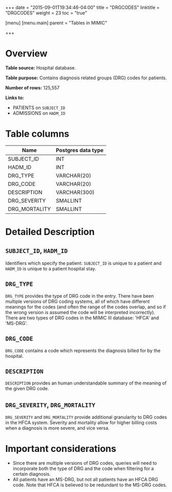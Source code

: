 +++
date = "2015-09-01T19:34:46-04:00"
title = "DRGCODES"
linktitle = "DRGCODES"
weight = 23
toc = "true"

[menu]
  [menu.main]
    parent = "Tables in MIMIC"

+++

# Overview

**Table source:** Hospital database.

**Table purpose:** Contains diagnosis related groups (DRG) codes for patients.

**Number of rows:** 125,557

**Links to:**

* PATIENTS on `SUBJECT_ID`
* ADMISSIONS on `HADM_ID`

# Table columns

Name | Postgres data type 
---- | ---- 
SUBJECT\_ID | INT
HADM\_ID | INT
DRG\_TYPE | VARCHAR(20)
DRG\_CODE | VARCHAR(20)
DESCRIPTION | VARCHAR(300)
DRG\_SEVERITY | SMALLINT
DRG\_MORTALITY | SMALLINT
	
# Detailed Description

## `SUBJECT_ID`, `HADM_ID`

Identifiers which specify the patient: `SUBJECT_ID` is unique to a patient and `HADM_ID` is unique to a patient hospital stay.

## `DRG_TYPE`

`DRG_TYPE` provides the type of DRG code in the entry. There have been multiple versions of DRG coding systems, all of which have different meanings for the codes (and often the range of the codes overlap, and so if the wrong version is assumed the code will be interpreted incorrectly). There are two types of DRG codes in the MIMIC III database: 'HFCA' and 'MS-DRG'. 

## `DRG_CODE`

`DRG_CODE` contains a code which represents the diagnosis billed for by the hospital. 

## `DESCRIPTION`

`DESCRIPTION` provides an human understandable summary of the meaning of the given DRG code.

## `DRG_SEVERITY`, `DRG_MORTALITY`

`DRG_SEVERITY` and `DRG_MORTALITY` provide additional granularity to DRG codes in the HFCA system. Severity and mortality allow for higher billing costs when a diagnosis is more severe, and vice versa.

# Important considerations

* Since there are multiple versions of DRG codes, queries will need to incorporate both the type of DRG and the code when filtering for a certain diagnosis.
* All patients have an MS-DRG, but not all patients have an HFCA DRG code. Note that HFCA is believed to be redundant to the MS-DRG codes.
